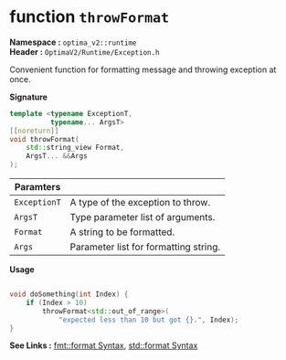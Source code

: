 # function `throwFormat`
__Namespace :__ `optima_v2::runtime`  
__Header :__ `OptimaV2/Runtime/Exception.h`

Convenient function for formatting message and throwing exception at once.

__Signature__
``` cpp
template <typename ExceptionT,
          typename... ArgsT>
[[noreturn]]
void throwFormat(
    std::string_view Format,
    ArgsT... &&Args
);
```

| Paramters |   |
| --------- | - |
| `ExceptionT` | A type of the exception to throw. |
| `ArgsT` | Type parameter list of arguments. |
| `Format` | A string to be formatted. |
| `Args` | Parameter list for formatting string. |

__Usage__
``` cpp

void doSomething(int Index) {
    if (Index > 10)
        throwFormat<std::out_of_range>(
            "expected less than 10 but got {}.", Index);
}

```

__See Links :__ [fmt::format Syntax](https://fmt.dev/latest/syntax.html), [std::format Syntax](https://en.cppreference.com/w/cpp/utility/format/format)